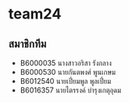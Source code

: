 # team24
## สมาชิกทีม
* B6000035 นางสาวอริสา รังกลาง
* B6000530 นายกันตพงศ์ พูนเกษม
* B6012540 นายเปี่ยมพูล พูลเปี่ยม
* B6016357 นายไตรรงค์ บำรุงเกตุอุดม
